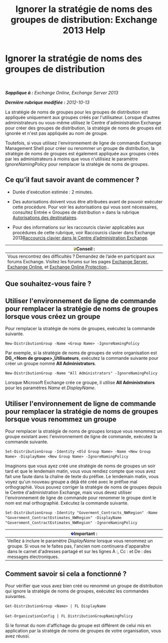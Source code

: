 ﻿---
title: 'Ignorer la stratégie de noms des groupes de distribution: Exchange 2013 Help'
TOCTitle: Ignorer la stratégie de noms des groupes de distribution
ms:assetid: 9eb23fc9-3f59-4d09-9077-85c89a051ee0
ms:mtpsurl: https://technet.microsoft.com/fr-fr/library/JJ218685(v=EXCHG.150)
ms:contentKeyID: 50477291
ms.date: 04/24/2018
mtps_version: v=EXCHG.150
ms.translationtype: HT
---

# Ignorer la stratégie de noms des groupes de distribution

 

_**Sapplique à :** Exchange Online, Exchange Server 2013_

_**Dernière rubrique modifiée :** 2012-10-13_

La stratégie de noms de groupes pour les groupes de distribution est appliquée uniquement aux groupes créés par l'utilisateur. Lorsque d'autres administrateurs ou vous-même utilisez le Centre d'administration Exchange pour créer des groupes de distribution, la stratégie de noms de groupes est ignorée et n'est pas appliquée au nom de groupe.

Toutefois, si vous utilisez l'environnement de ligne de commande Exchange Management Shell pour créer ou renommer un groupe de distribution, la stratégie de noms de groupes est également appliquée aux groupes créés par les administrateurs à moins que vous n'utilisiez le paramètre *IgnoreNamingPolicy* pour remplacer la stratégie de noms de groupes.

## Ce qu’il faut savoir avant de commencer ?

  - Durée d'exécution estimée : 2 minutes.

  - Des autorisations doivent vous être attribuées avant de pouvoir exécuter cette procédure. Pour voir les autorisations qui vous sont nécessaires, consultez Entrée « Groupes de distribution » dans la rubrique [Autorisations des destinataires](recipients-permissions-exchange-2013-help.md).

  - Pour des informations sur les raccourcis clavier applicables aux procédures de cette rubrique, voir Raccourcis clavier dans Exchange 2013[Raccourcis clavier dans le Centre d’administration Exchange](keyboard-shortcuts-in-the-exchange-admin-center-exchange-online-protection-help.md).

<table>
<thead>
<tr class="header">
<th><img src="images/Bb125224.tip(EXCHG.150).gif" title="Conseil" alt="Conseil" />Conseil :</th>
</tr>
</thead>
<tbody>
<tr class="odd">
<td>Vous rencontrez des difficultés ? Demandez de l’aide en participant aux forums Exchange. Visitez les forums sur les pages <a href="https://go.microsoft.com/fwlink/p/?linkid=60612">Exchange Server</a>, <a href="https://go.microsoft.com/fwlink/p/?linkid=267542">Exchange Online</a>, et <a href="https://go.microsoft.com/fwlink/p/?linkid=285351">Exchange Online Protection</a>..</td>
</tr>
</tbody>
</table>


## Que souhaitez-vous faire ?

## Utiliser l'environnement de ligne de commande pour remplacer la stratégie de noms de groupes lorsque vous créez un groupe

Pour remplacer la stratégie de noms de groupes, exécutez la commande suivante.

    New-DistributionGroup -Name <Group Name> -IgnoreNamingPolicy

Par exemple, si la stratégie de noms de groupes de votre organisation est **DG\_\<Nom de groupe\>\_Utilisateurs**, exécutez la commande suivante pour créer un groupe nommé **All Administrators**.

    New-DistributionGroup -Name "All Administrators" -IgnoreNamingPolicy

Lorsque Microsoft Exchange crée ce groupe, il utilise **All Administrators** pour les paramètres *Name* et *DisplayName*.

## Utiliser l'environnement de ligne de commande pour remplacer la stratégie de noms de groupes lorsque vous renommez un groupe

Pour remplacer la stratégie de noms de groupes lorsque vous renommez un groupe existant avec l'environnement de ligne de commande, exécutez la commande suivante.

    Set-DistributionGroup -Identity <Old Group Name> -Name <New Group Name> -DisplayName <New Group Name> -IgnoreNamingPolicy

Imaginons que vous ayez créé une stratégie de noms de groupes un soir tard et que le lendemain matin, vous vous rendiez compte que vous avez fait une faute dans la chaîne de texte du préfixe. Le lendemain matin, vous voyez qu'un nouveau groupe a déjà été créé avec le préfixe mal orthographié. Vous pouvez corriger la stratégie de noms de groupes depuis le Centre d'administration Exchange, mais vous devez utiliser l'environnement de ligne de commande pour renommer le groupe dont le nom est mal orthographié. Exécutez la commande suivante.

    Set-DistributionGroup -Identity "Goverment_Contracts_NWRegion" -Name "Government_ContractEstimates_NWRegion" -DisplayName "Government_ContractEstimates_NWRegion" -IgnoreNamingPolicy

<table>
<thead>
<tr class="header">
<th><img src="images/JJ159813.important(EXCHG.150).gif" title="Important" alt="Important" />Important :</th>
</tr>
</thead>
<tbody>
<tr class="odd">
<td>Veillez à inclure le paramètre <em>DisplayName</em> lorsque vous renommez un groupe. Si vous ne le faites pas, l'ancien nom continuera d'apparaître dans le carnet d'adresses partagé et sur les lignes À :, Cc : et De : des messages électroniques.</td>
</tr>
</tbody>
</table>


## Comment savoir si cela a fonctionné ?

Pour vérifier que vous avez bien créé ou renommé un groupe de distribution qui ignore la stratégie de noms de groupes, exécutez les commandes suivantes.

    Get-DistributionGroup <Name> | FL DisplayName

    Get-OrganizationConfig | FL DistributionGroupNamingPolicy

Si le format du nom d'affichage du groupe est différent de celui mis en application par la stratégie de noms de groupes de votre organisation, vous avez réussi.

